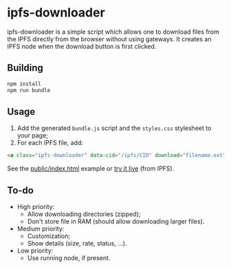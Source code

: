 # ipfs-downloader

ipfs-downloader is a simple script which allows one to download files from the IPFS directly from the browser without using gateways. It creates an IPFS node when the download button is first clicked.

## Building

``` sh
npm install
npm run bundle
```

## Usage

1. Add the generated `bundle.js` script and the `styles.css` stylesheet to your page;
2. For each IPFS file, add:

``` html
<a class="ipfs-downloader" data-cid="/ipfs/CID" download="filename.ext">Download label</a>
```

See the [public/index.html](public/index.html) example or [try it live](https://ipfs.io/ipfs/QmPNSLu15AaMbxQRb5pe7LjxzyiHd1Xiz44xZoRcUxWxZF) (from IPFS).

## To-do

* High priority:
    * Allow downloading directories (zipped);
    * Don't store file in RAM (should allow downloading larger files).
* Medium priority:
    * Customization;
    * Show details (size, rate, status, ...).
* Low priority:
    * Use running node, if present.
